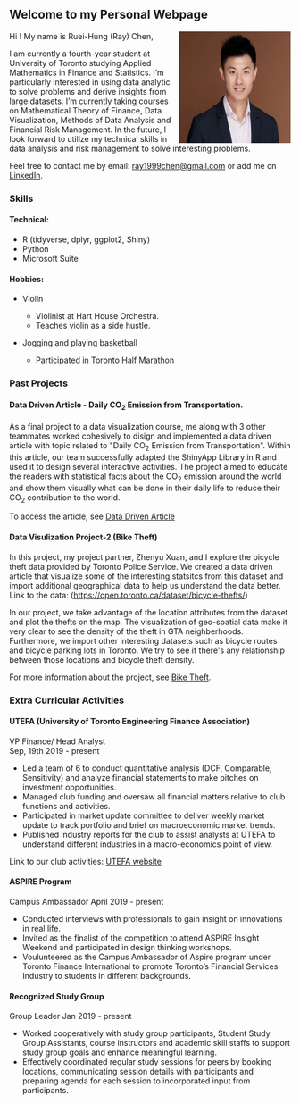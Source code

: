 ## Welcome to my Personal Webpage 
<img src = "https://raw.githubusercontent.com/rhungc/rhungc.github.io/main/68907439_10220084480246250_5404544896893714432_o.jpg" width = "200" height = "200" align = "right">

Hi ! My name is Ruei-Hung (Ray) Chen, 

I am currently a fourth-year student at University of Toronto studying Applied Mathematics in Finance and Statistics. I’m particularly interested in using data analytic to solve problems and derive insights from large datasets. I’m currently taking courses on Mathematical Theory of Finance, Data Visualization, Methods of Data Analysis and Financial Risk Management. In the future, I look forward to utilize my technical skills in data analysis and risk management to solve interesting problems. 

Feel free to contact me by email: [ray1999chen@gmail.com](ray1999chen@gmail.com) or add me on [LinkedIn](https://www.linkedin.com/in/ray99chen/).

### Skills 

#### Technical: 
- R (tidyverse, dplyr, ggplot2, Shiny) 
- Python 
- Microsoft Suite

#### Hobbies: 
- Violin 
  - Violinist at Hart House Orchestra.  
  - Teaches violin as a side hustle. 

- Jogging and playing basketball 
  - Participated in Toronto Half Marathon 

### Past Projects

#### Data Driven Article - Daily CO<sub>2</sub> Emission from Transportation.
As a final project to a data visualization course, me along with 3 other teammates worked cohesively to disign and implemented a data driven article with topic related to "Daily CO<sub>2</sub> Emission from Transportation". Within this article, our team successfully adapted the ShinyApp Library in R and used it to design several interactive activities. The project aimed to educate the readers with statistical facts about the CO<sub>2</sub> emission around the world and show them visually what can be done in their daily life to reduce their CO<sub>2</sub> contribution to the world. 

To access the article, see [Data Driven Article](https://github.com/Andrew-Chew/STA313W21-Project.git)

#### Data Visulization Project-2 (Bike Theft) 
In this project, my project partner, Zhenyu Xuan, and I explore the bicycle theft data provided by Toronto Police Service. We created a data driven article that visualize some of the interesting statsitcs from this dataset and import additional geographical data to help us understand the data better. Link to the data: (https://open.toronto.ca/dataset/bicycle-thefts/)

In our project, we take advantage of the location attributes from the dataset and plot the thefts on the map. The visualization of geo-spatial data make it very clear to see the density of the theft in GTA neighberhoods. Furthermore, we import other interesting datasets such as bicycle routes and bicycle parking lots in Toronto. We try to see if there's any relationship between those locations and bicycle theft density. 

For more information about the project, see [Bike Theft](https://github.com/rhungc/Bicycle_Theft_Article).

### Extra Curricular Activities 

#### UTEFA (University of Toronto Engineering Finance Association) 
VP Finance/ Head Analyst                                    
Sep, 19th 2019 - present 

- Led a team of 6 to conduct quantitative analysis (DCF, Comparable, Sensitivity) and analyze financial statements to make pitches on investment opportunities.
- Managed club funding and oversaw all financial matters relative to club functions and activities. 
- Participated in market update committee to deliver weekly market update to track portfolio and brief on macroeconomic market trends.
- Published industry reports for the club to assist analysts at UTEFA to understand different industries in a macro-economics point of view.

Link to our club activities: [UTEFA website](https://www.utefa.com/)

#### ASPIRE Program 
Campus Ambassador
April 2019 - present 

- Conducted interviews with professionals to gain insight on innovations in real life.
- Invited as the finalist of the competition to attend ASPIRE Insight Weekend and participated in design thinking workshops.
- Voulunteered as the Campus Ambassador of Aspire program under Toronto Finance International to promote Toronto’s Financial Services Industry to students in different backgrounds.

#### Recognized Study Group 
Group Leader 
Jan 2019 - present 

- Worked cooperatively with study group participants, Student Study Group Assistants, course instructors and academic skill staffs to support study group goals and enhance meaningful learning.
- Effectively coordinated regular study sessions for peers by booking locations, communicating session details with participants and preparing agenda for each session to incorporated input from participants.
